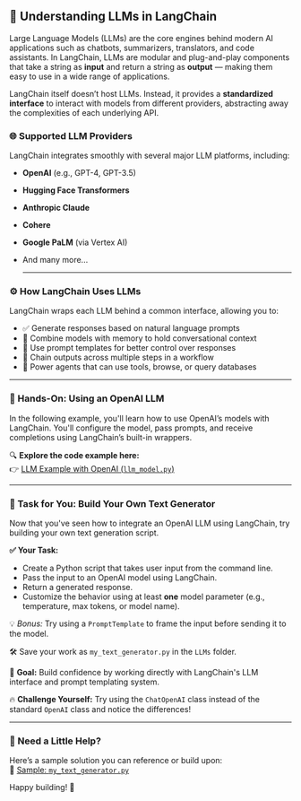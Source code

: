 ## 🤖 Understanding LLMs in LangChain

Large Language Models (LLMs) are the core engines behind modern AI applications such as chatbots, summarizers, translators, and code assistants. In LangChain, LLMs are modular and plug-and-play components that take a string as **input** and return a string as **output** — making them easy to use in a wide range of applications.

LangChain itself doesn’t host LLMs. Instead, it provides a **standardized interface** to interact with models from different providers, abstracting away the complexities of each underlying API.

### 🌐 Supported LLM Providers
LangChain integrates smoothly with several major LLM platforms, including:
- **OpenAI** (e.g., GPT-4, GPT-3.5)
- **Hugging Face Transformers**
- **Anthropic Claude**
- **Cohere**
- **Google PaLM** (via Vertex AI)
- And many more...

  ---

### ⚙️ How LangChain Uses LLMs

LangChain wraps each LLM behind a common interface, allowing you to:

- ✅ Generate responses based on natural language prompts  
- 🧠 Combine models with memory to hold conversational context  
- 🧩 Use prompt templates for better control over responses  
- 🔗 Chain outputs across multiple steps in a workflow  
- 🤖 Power agents that can use tools, browse, or query databases
---
  

### 🧪 Hands-On: Using an OpenAI LLM

In the following example, you'll learn how to use OpenAI’s models with LangChain. You'll configure the model, pass prompts, and receive completions using LangChain’s built-in wrappers.

🔍 **Explore the code example here:**  
👉 [LLM Example with OpenAI (`llm_model.py`)](https://github.com/Adity-star/LangChainMastery/blob/main/LLMs/llm_model.py)

---
### 🧠 Task for You: Build Your Own Text Generator

Now that you've seen how to integrate an OpenAI LLM using LangChain, try building your own text generation script.

**✅ Your Task:**
- Create a Python script that takes user input from the command line.
- Pass the input to an OpenAI model using LangChain.
- Return a generated response.
- Customize the behavior using at least **one** model parameter (e.g., temperature, max tokens, or model name).

💡 *Bonus:* Try using a `PromptTemplate` to frame the input before sending it to the model.

🛠 Save your work as `my_text_generator.py` in the `LLMs` folder.


🎯 **Goal:** Build confidence by working directly with LangChain's LLM interface and prompt templating system.

🔥 **Challenge Yourself:** Try using the `ChatOpenAI` class instead of the standard `OpenAI` class and notice the differences!


---
### 🧩 Need a Little Help?

Here’s a sample solution you can reference or build upon:  
📂 [Sample: `my_text_generator.py`](https://github.com/Adity-star/LangChainMastery/blob/main/LLMs/my_text_generator.py)

Happy building! 🚀

